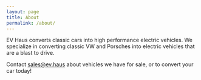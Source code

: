 ```yaml
---
layout: page
title: About
permalink: /about/
---
```


EV Haus converts classic cars into high performance electric
vehicles. We specialize in converting classic VW and Porsches into
electric vehicles that are a blast to drive.

Contact [sales@ev.haus](mailto:sales@ev.haus) about vehicles we
have for sale, or to convert your car today!
